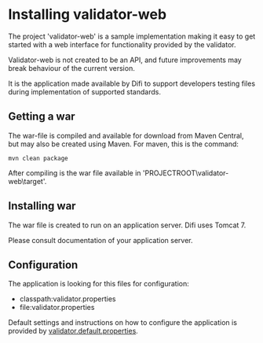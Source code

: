 # Installing validator-web

The project 'validator-web' is a sample implementation making it easy to get started with a web interface for functionality provided by the validator.

Validator-web is not created to be an API, and future improvements may break behaviour of the current version.

It is the application made available by Difi to support developers testing files during implementation of supported standards.


## Getting a war

The war-file is compiled and available for download from Maven Central, but may also be created using Maven. For maven, this is the command:

```
mvn clean package
```

After compiling is the war file available in 'PROJECTROOT\validator-web\target'.


## Installing war

The war file is created to run on an application server. Difi uses Tomcat 7.

Please consult documentation of your application server.


## Configuration

The application is looking for this files for configuration:

* classpath:validator.properties
* file:validator.properties

Default settings and instructions on how to configure the application is provided by [validator.default.properties](https://github.com/difi/vefa-validator/blob/master/validator-web/src/main/resources/validator.default.properties).